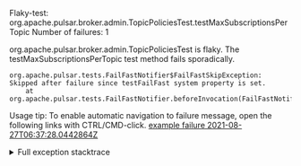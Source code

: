         
Flaky-test: org.apache.pulsar.broker.admin.TopicPoliciesTest.testMaxSubscriptionsPerTopic
Number of failures: 1

org.apache.pulsar.broker.admin.TopicPoliciesTest is flaky. The testMaxSubscriptionsPerTopic test method fails sporadically.

```
org.apache.pulsar.tests.FailFastNotifier$FailFastSkipException: Skipped after failure since testFailFast system property is set.
	at org.apache.pulsar.tests.FailFastNotifier.beforeInvocation(FailFastNotifier.java:88)

```

Usage tip: To enable automatic navigation to failure message, open the following links with CTRL/CMD-click.
[example failure 2021-08-27T06:37:28.0442864Z](https://github.com/apache/pulsar/runs/3440411059?check_suite_focus=true#step:9:1267)


<details>
<summary>Full exception stacktrace</summary>
<code><pre>
org.apache.pulsar.tests.FailFastNotifier$FailFastSkipException: Skipped after failure since testFailFast system property is set.
	at org.apache.pulsar.tests.FailFastNotifier.beforeInvocation(FailFastNotifier.java:88)

</pre></code>
</details>

